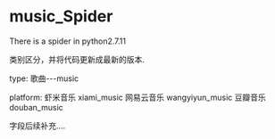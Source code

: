 # music_Spider
There is a spider in python2.7.11

类别区分，并将代码更新成最新的版本.

type:
		歌曲---music

platform:
		虾米音乐 xiami_music 
		网易云音乐 wangyiyun_music
		豆瓣音乐 douban_music

字段后续补充....

